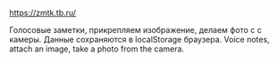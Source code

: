 https://zmtk.tb.ru/

Голосовые заметки, прикрепляем изображение, делаем фото с с камеры. Данные сохраняются в localStorage браузера.
Voice notes, attach an image, take a photo from the camera.
